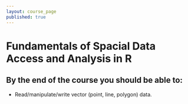```yaml
---
layout: course_page
published: true
---
```


# Fundamentals of Spacial Data Access and Analysis in R

## By the end of the course you should be able to:
* Read/manipulate/write vector (point, line, polygon) data.
